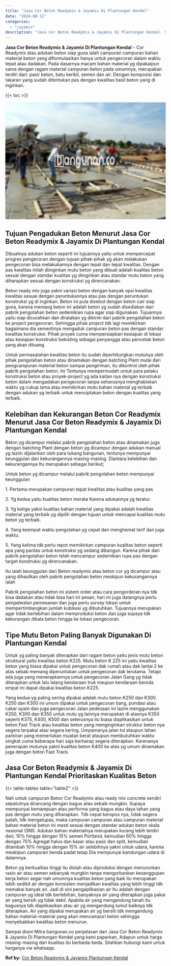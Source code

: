 ```yaml
---
title: "Jasa Cor Beton Readymix & Jayamix Di Plantungan Kendal"
date: "2024-08-12"
categories: 
  - "jayamix"
description: "Jasa Cor Beton Readymix & Jayamix Di Plantungan Kendal. Sampai disini Mitra bangunan.co penjelasan dari Jasa Cor Beton Readymix & Jayamix Di Plantungan Kenda..."
---
```


**Jasa Cor Beton Readymix & Jayamix Di Plantungan Kendal** – Cor Readymix atau adukan beton siap guna ialah campuran campuran bahan material beton yang diformulasikan hanya untuk pengecoran dalam waktu tepat atau dadakan. Pada dasarnya macam bahan material yg dipakaipun sama dengan ragam material campuran beton pada umumnya, merupakan terdiri dari: pasir beton, batu kerikil, semen dan air. Dengan komposisi dan takaran yang sudah ditentukan pas dengan kwalitas hasil beton yang di inginkan.

{{< toc >}}

![Jasa Cor Beton Readymix & Jayamix Di Plantungan Kendal](/images/jasa-cor-readymix-08.png)

## Tujuan Pengadukan Beton Menurut Jasa Cor Beton Readymix & Jayamix Di Plantungan Kendal

Dibuatnya adukan beton seperti ini tujuannya yaitu untuk mempercepat progres pengecoran dengan tujuan pihak-pihak yg akan melakukan pengecoran bisa melakukannya dengan tepat dan tepat kwalitas. Dengan pas kwalitas inilah diinginkan mutu beton yang dibuat adalah kualitas beton sesuai dengan standar kualitas yg diinginkan atau standar mutu beton yang diharapkan sesuai dengan konstruksi yg direncanakan.

Beton ready mix juga yakni variasi beton dengan banyak opsi kwalitas kwalitas sesuai dengan peruntukannya atau pas dengan peruntukan konstruksi yg di inginkan. Beton ini pula disebut dengan beton cair siap guna, karena memang beton ini adalah beton yg sudah disediakan dari pabrik pengolahan beton sedemikian rupa agar siap digunakan. Tujuannya yaitu siap dicurahkan dan diratakan yg dikirim dari pabrik pengolahan beton ke project pengecoran. Sehingga pihak project tdk lagi memikirkan bagaimana dia semestinya mengaduk campuran beton pas dengan standar kwalitas konstruksi. Pihak proyek cuma mempersiapkan kesiapan di lokasi atau kesiapan konstruksi bekisting sebagai penyangga atau pencetak beton yang akan dituang.

Untuk permasalahan kwalitas beton itu sudah diperhitungkan mutunya oleh pihak pengolahan beton atau dinamakan dengan batching Plant mulai dari pengcampuran material beton sampai pengiriman, itu dikontrol oleh pihak pabrik pengolahan beton. Ini Tentunya mempermudah untuk para pelaku konstruksi beton atau proyek-project yg ada kaitan nya dengan konstruksi beton dalam mengadakan pengecoran tanpa seharusnya menghabiskan waktu yg cukup lama atau memikirkan mutu bahan material yg terbaik dengan adukan yg terbaik untuk menciptakan beton dengan kualitas yang terbaik.

## Kelebihan dan Kekurangan Beton Cor Readymix Menurut Jasa Cor Beton Readymix & Jayamix Di Plantungan Kendal

Beton yg dicampur melalui pabrik pengolahan beton atau dinamakan juga dengan batching Plant dengan beton yg dicampur dengan adukan manual yg lazim dijalankan oleh para tukang bangunan, tentunya mempunyai keunggulan dan kekurangannya masing-masing. Diantara kelebihan dan kekurangannya Itu merupakan sebagai berikut;

Untuk beton yg dicampur melalui pabrik pengolahan beton mempunyai keunggulan

1\. Pertama merupakan campuran tepat kwalitas atau kualitas yang pas

2\. Yg kedua yaitu kualitas beton merata Karena adukannya yg teratur.

3\. Yg ketiga yakni kualitas bahan material yang dipakai adalah kwalitas material yang terbaik yg dipilih dengan tujuan untuk mencapai kualitas mutu beton yg terbaik.

4\. Yang keempat waktu pengolahan yg cepat dan menghemat tarif dan juga waktu.

5\. Yang kelima tdk perlu repot memikirkan campuran kualitas beton seperti apa yang pantas untuk konstruksi yg sedang dibangun. Karena pihak dari pabrik pengolahan beton telah mencampur sedemikian rupa pas dengan target konstruksi yg direncanakan.

Itu ialah keunggulan dari Beton readymix atau beton cor yg dicampur atau yang dihasilkan oleh pabrik pengolahan beton meskipun kekurangannya ialah

Pabrik pengolahan beton ini sistem order atau cara pengorderan nya tdk bisa dadakan atau tidak bisa hari ini pesan, hari ini juga datangnya perlu penjadwalan pemesanan dan juga perlu survey lokasi untuk mempertimbangkan jumlah kubikasi yg dibutuhkan. Tujuannya merupakan agar tidak berlebihan dalam memproduksi beton dan juga supaya tdk kekurangan dikala beton hingga ke lokasi pengecoran.

## Tipe Mutu Beton Paling Banyak Digunakan Di Plantungan Kendal

Untuk yg paling banyak diterapkan dari ragam beton yaitu jenis mutu beton struktural yaitu kwalitas beton K225. Mutu beton K 225 ini yaitu kwalitas beton yang biasa dipakai untuk pengecoran dak rumah atau dak lantai 2 ke atas sebab memang diperuntukan untuk pengecoran dak terutama. Tetapi ada juga yang menerapkannya untuk pengecoran Jalan Gang yg tidak diterapkan untuk lalu lalang kendaraan truk maupun kendaraan beroda empat ini dapat dipakai kwalitas beton K225.

Yang kedua yg paling sering dipakai adalah mutu beton K250 dan K300. K250 dan K300 ini umum dipakai untuk pengecoran tiang, pondasi atau cakar ayam dan juga pengecoran Jalan pedesaan ini lazim menggunakan K250, K300 dan K350 untuk mutu yg lainnya merupakan di atasnya K350 seperti K375, K400, K500 dan seterusnya itu biasa diaplikasikan untuk beton Fast Track atau kwalitas beton yang menginginkan struktur beton nya segera terpakai atau segera kering. Umpamanya jalan tol ataupun lahan parkiran yang memerlukan muatan berat ataupun membutuhkan waktu singkat cuma beberapa hari saja berharap segera diterapkan. Karenanya penerapan mutunya yakni kualitas beton K400 ke atas yg umum dinamakan juga dengan beton Fast Track.

## Jasa Cor Beton Readymix & Jayamix Di Plantungan Kendal Prioritaskan Kualitas Beton

{{< table-tables table="table2" >}}

Nah untuk campuran Beton Cor Readymix atau ready mix concrete sendiri sepatutnya dirancang dengan bagus atau sebaik mungkin. Supaya mempunyai kemampuan atau performa yang bagus atau daya tahan yang pas dengan mutu yang diharapkan. Tdk cepat keropos nya, tidak segera patah, tdk mengelupas, maka campuran campuran atau campuran material bahan material beton ini mesti sesuai dengan standar adukan beton skala nasional (SNI). Adukan bahan materialnya merupakan kurang lebih terdiri dari; 10% hingga dengan 15% semen Portland, kemudian 60% hingga dengan 75% Agregat halus dan kasar atau pasir dan split, kemudian ditambah 10% hingga dengan 15% air selebihnya yakni untuk udara, karena meskipun campuran benda padat tetap Dia mempunyai kandungan udara di dalamnya.

Beton yg berkualitas tinggi itu diolah atau diproduksi dengan menurunkan rasio air atau semen sebanyak mungkin tanpa mengorbankan kesanggupan kerja beton segar nah umumnya kualitas beton yang baik itu merupakan lebih sedikit air dengan konsisten menjadikan kwalitas yang lebih tinggi tdk memakai banyak air. Jadi di sini pengaplikasian air Itu adalah dengan campuran yg ideal tdk berlebihan, banyaknya air yang diterapkan juga pakai air yang bersih yg tidak dekil. Apabila air yang mengandung tanah itu bagusnya tdk diaplikasikan atau air yg mengandung lumut baiknya tdk diterapkan. Air yang dipakai merupakan air yg bersih tdk mengandung bahan material-material yang akan mencampuri beton sehingga menyebabkan kwalitas beton menurun.

Sampai disini Mitra bangunan.co penjelasan dari Jasa Cor Beton Readymix & Jayamix Di Plantungan Kendal yang kami paparkan, Adapun untuk harga masing-masing dari kualitas itu berbeda-beda. Silahkan hubungi kami untuk harganya via whatsapp.

**Ref by:** [Cor Beton Readymix & Jayamix Plantungan Kendal](https://id.wikipedia.org/wiki/Cor)
